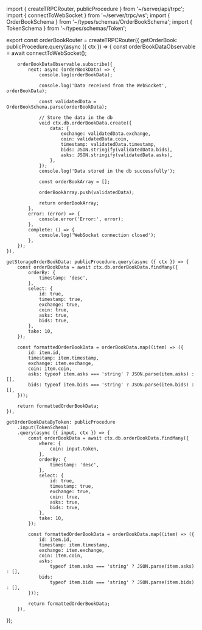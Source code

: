 import { createTRPCRouter, publicProcedure } from '~/server/api/trpc';
import { connectToWebSocket } from '~/server/trpc/ws';
import { OrderBookSchema } from '~/types/schemas/OrderBookSchema';
import { TokenSchema } from '~/types/schemas/Token';

export const orderBookRouter = createTRPCRouter({
getOrderBook: publicProcedure.query(async ({ ctx }) => {
const orderBookDataObservable = await connectToWebSocket();

        orderBookDataObservable.subscribe({
            next: async (orderBookData) => {
                console.log(orderBookData);

                console.log('Data received from the WebSocket', orderBookData);

                const validatedData = OrderBookSchema.parse(orderBookData);

                // Store the data in the db
                void ctx.db.orderBookData.create({
                    data: {
                        exchange: validatedData.exchange,
                        coin: validatedData.coin,
                        timestamp: validatedData.timestamp,
                        bids: JSON.stringify(validatedData.bids),
                        asks: JSON.stringify(validatedData.asks),
                    },
                });
                console.log('Data stored in the db successfully');

                const orderBookArray = [];

                orderBookArray.push(validatedData);

                return orderBookArray;
            },
            error: (error) => {
                console.error('Error:', error);
            },
            complete: () => {
                console.log('WebSocket connection closed');
            },
        });
    }),

    getStorageOrderBookData: publicProcedure.query(async ({ ctx }) => {
        const orderBookData = await ctx.db.orderBookData.findMany({
            orderBy: {
                timestamp: 'desc',
            },
            select: {
                id: true,
                timestamp: true,
                exchange: true,
                coin: true,
                asks: true,
                bids: true,
            },
            take: 10,
        });

        const formattedOrderBookData = orderBookData.map((item) => ({
            id: item.id,
            timestamp: item.timestamp,
            exchange: item.exchange,
            coin: item.coin,
            asks: typeof item.asks === 'string' ? JSON.parse(item.asks) : [],
            bids: typeof item.bids === 'string' ? JSON.parse(item.bids) : [],
        }));

        return formattedOrderBookData;
    }),

    getOrderBookDataByToken: publicProcedure
        .input(TokenSchema)
        .query(async ({ input, ctx }) => {
            const orderBookData = await ctx.db.orderBookData.findMany({
                where: {
                    coin: input.token,
                },
                orderBy: {
                    timestamp: 'desc',
                },
                select: {
                    id: true,
                    timestamp: true,
                    exchange: true,
                    coin: true,
                    asks: true,
                    bids: true,
                },
                take: 10,
            });

            const formattedOrderBookData = orderBookData.map((item) => ({
                id: item.id,
                timestamp: item.timestamp,
                exchange: item.exchange,
                coin: item.coin,
                asks:
                    typeof item.asks === 'string' ? JSON.parse(item.asks) : [],
                bids:
                    typeof item.bids === 'string' ? JSON.parse(item.bids) : [],
            }));

            return formattedOrderBookData;
        }),

});
